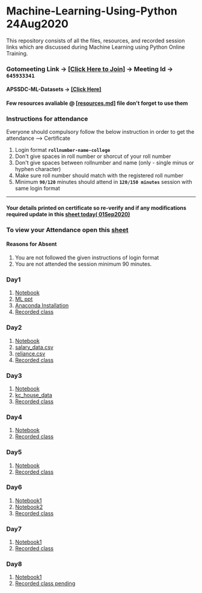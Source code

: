 # Machine-Learning-Using-Python 24Aug2020

This repository consists of all the files, resources, and recorded session links which are discussed during Machine Learning using Python Online Training.


### Gotomeeting Link → [[Click Here to Join]](https://global.gotomeeting.com/join/645933341) → Meeting Id → `645933341`


#### APSSDC-ML-Datasets → [[Click Here]](https://github.com/AP-State-Skill-Development-Corporation/Datasets)

#### Few resources avaliable @ [[resources.md]](resources.md) file don't forget to use them

### Instructions for attendance

Everyone should compulsory follow the below instruction in order to get the attendance --> Certificate

1. Login format **`rollnumber-name-college`**
2. Don't give spaces in roll number or shorcut of your roll number
3. Don't give spaces between rollnumber and name (only - single minus or hyphen character)
4. Make sure roll number should match with the registered roll number
5. Minimum **`90/120`** minutes should attend in **`120/150 minutes`** session with same login format

******************************

#### Your details  printed on certificate so re-verify and if any modifications required update in this [sheet today( 01Sep2020) ](https://docs.google.com/spreadsheets/d/1AzktFo1TbABRDiwVeTgXgKKUNc6q3rhcf4iFDZ5h3pc/edit?usp=sharing)


### To view your Attendance open this [sheet](https://docs.google.com/spreadsheets/d/1P5M4-MYxCcQgPAZjY7gZKUohCINvNmaAOgDo63us6Dc/edit?usp=sharing)


#### Reasons for Absent
1. You are not followed the given instructions of login format
2. You are not attended the session minimum 90 minutes.


### Day1 
1. [Notebook](Day-1/01_24Aug2020.ipynb)
2. [ML ppt](Day-1/Machine_Learning_with_Python.pdf)
3. [Anaconda Installation](Day-1/AnacondaInstallation.pdf)
4. [Recorded class ](https://transcripts.gotomeeting.com/#/s/ca00e17f678293aa5c7958c3100e8680327e2232dcd297e3cd0054243cca338e)


### Day2
1. [Notebook](Day-2/02_25Aug2020.ipynb)
2. [salary_data.csv](https://raw.githubusercontent.com/AP-State-Skill-Development-Corporation/Datasets/master/Regression/Salary_Data.csv)	
2. [reliance.csv](Day-2/reliance.csv)
4. [Recorded class ](https://transcripts.gotomeeting.com/#/s/9413d6345c2d849f4a46d8cc673a1da8e733776bdd57a3642a43a39a90605455)


### Day3
1. [Notebook](Day-3/03_26Aug2020.ipynb)
2. [kc_house_data](https://raw.githubusercontent.com/AP-State-Skill-Development-Corporation/Datasets/master/Regression/kc_house_data.csv)
3. [Recorded class ](https://transcripts.gotomeeting.com/#/s/fb8573eec21443b1396d6c375038cd51bf1f25e4f034dc9b1d33945aa19445ae)


### Day4
1. [Notebook](Day-4/04_27Aug2020.ipynb)
2. [Recorded class ](https://transcripts.gotomeeting.com/#/s/7db7a74a32284bae95ddaad2d374fa6deab0a29ac047a29ed3f0c722cbf8567a)

### Day5
1. [Notebook](Day-5/Day5_28Aug2020.ipynb)
2. [Recorded class](https://transcripts.gotomeeting.com/#/s/5e1c9e2f08d7aaeec63b0b8dbdc6f3e8c30d810be8a0c79d1c4aa581dccbcb2e)

### Day6
1. [Notebook1](Day-6/Day6_29Aug2020.ipynb)
2. [Notebook2](Day-6/day6_29Aug2020_2.ipynb)
2. [Recorded class](https://transcripts.gotomeeting.com/#/s/a280040f71cef0186d13f5bff9d8ef0bb183588c0515095b5291476d6f93f0cf)


### Day7
1. [Notebook1](Day-7/Day7.ipynb)
2. [Recorded class](https://transcripts.gotomeeting.com/#/s/d4418969ec86c306a9275166af612b5888364d68189c786648d407626f189e46)


### Day8
1. [Notebook1](Day-8/Day8.ipynb)
2. [Recorded class pending]()
